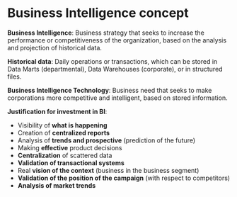 # Business Intelligence concept

**Business Intelligence**: Business strategy that seeks to increase the performance or competitiveness of the organization, based on the analysis and projection of historical data.

**Historical data**: Daily operations or transactions, which can be stored in Data Marts (departmental), Data Warehouses (corporate), or in structured files.

**Business Intelligence Technology**: Business need that seeks to make corporations more competitive and intelligent, based on stored information.

**Justification for investment in BI**:&#x20;

* Visibility of **what is happening**
* Creation of **centralized reports**
* Analysis of **trends and prospective** (prediction of the future)&#x20;
* Making **effective** product decisions&#x20;
* **Centralization** of scattered data&#x20;
* **Validation of transactional systems**
* Real **vision of the context** (business in the business segment)&#x20;
* **Validation of the position of the campaign** (with respect to competitors)&#x20;
* **Analysis of market trends**
